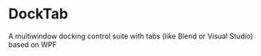 # DockTab
A multiwindow docking control suite with tabs (like Blend or Visual Studio) based on WPF

